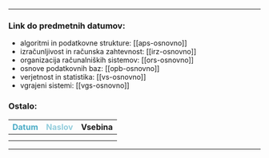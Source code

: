 
---

### Link do predmetnih datumov:

- algoritmi in podatkovne strukture: [[aps-osnovno]]
- izračunljivost in računska zahtevnost: [[irz-osnovno]]
- organizacija računalniških sistemov: [[ors-osnovno]]
- osnove podatkovnih baz: [[opb-osnovno]]
- verjetnost in statistika: [[vs-osnovno]]
- vgrajeni sistemi: [[vgs-osnovno]]

### Ostalo:

| <font color="#4bacc6">Datum</font> | <font color="#92cddc">Naslov</font> | Vsebina |
|:----------------------------------:| ----------------------------------- | ------- |
|                                    |                                     |         |
|                                    |                                     |         |


---
